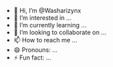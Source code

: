- 👋 Hi, I’m @Washarizynx
- 👀 I’m interested in ...
- 🌱 I’m currently learning ...
- 💞️ I’m looking to collaborate on ...
- 📫 How to reach me ...
- 😄 Pronouns: ...
- ⚡ Fun fact: ...

<!---
Washarizynx/Washarizynx is a ✨ special ✨ repository because its `README.md` (this file) appears on your GitHub profile.
You can click the Preview link to take a look at your changes.
--->
